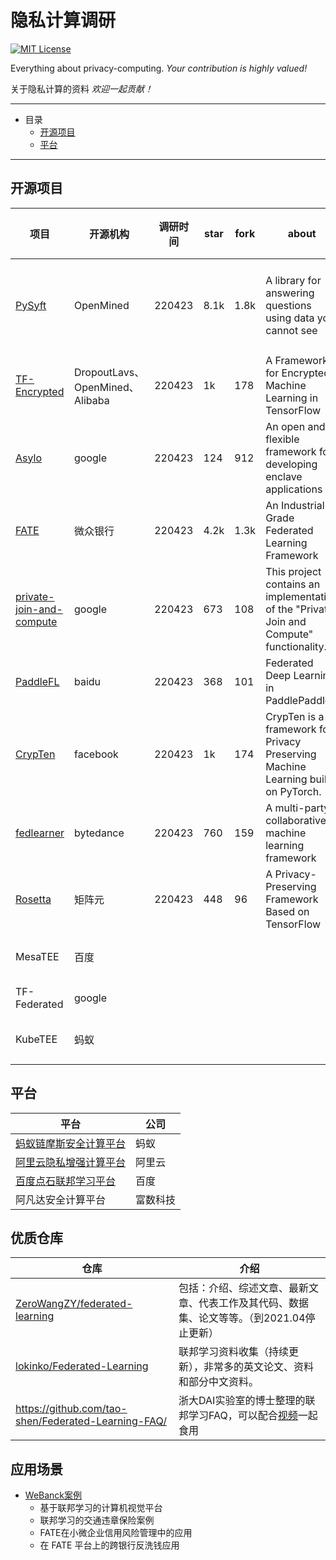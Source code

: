 # 隐私计算调研

[![MIT License](https://img.shields.io/badge/license-MIT-green.svg)](https://opensource.org/licenses/MIT)

Everything about privacy-computing. *Your contribution is highly valued!* 

关于隐私计算的资料 *欢迎一起贡献！* 

---

- 目录
    - [开源项目](#开源项目)
    - [平台](#平台)

---


## 开源项目

| 项目                                                         | 开源机构                        | 调研时间 | star | fork | about                                                        | 技术路径               | 调研人 |
| ------------------------------------------------------------ | ------------------------------- | -------- | ---- | ---- | ------------------------------------------------------------ | ---------------------- | ------ |
| [PySyft](https://github.com/OpenMined/PySyft)                | OpenMined                       | 220423   | 8.1k | 1.8k | A library for answering questions using data you cannot see  | 联邦学习、多方安全计算 | wyf    |
| [TF-Encrypted](https://github.com/tf-encrypted/tf-encrypted) | DropoutLavs、OpenMined、Alibaba | 220423   | 1k   | 178  | A Framework for Encrypted Machine Learning in TensorFlow     | 多方安全计算           | wyf    |
| [Asylo](https://github.com/google/asylo)                     | google                          | 220423   | 124  | 912  | An open and flexible framework for developing enclave applications | 可信执行环境           | lhj    |
| [FATE](https://github.com/FederatedAI/FATE)                  | 微众银行                        | 220423   | 4.2k | 1.3k | An Industrial Grade Federated Learning Framework             | 联邦学习               | lhj    |
| [private-join-and-compute](https://github.com/google/private-join-and-compute) | google                          | 220423   | 673  | 108  | This project contains an implementation of the "Private Join and Compute" functionality. | 多方安全计算           | lhj    |
| [PaddleFL](https://github.com/PaddlePaddle/PaddleFL)         | baidu                           | 220423   | 368  | 101  | Federated Deep Learning in PaddlePaddle                      | 联邦学习               | lhj    |
| [CrypTen](https://github.com/facebookresearch/CrypTen)       | facebook                        | 220423   | 1k   | 174  | CrypTen is a framework for Privacy Preserving Machine Learning built on PyTorch. | 多方安全计算           | wyf    |
| [fedlearner](https://github.com/bytedance/fedlearner)        | bytedance                       | 220423   | 760  | 159  | A multi-party collaborative machine learning framework       | 联邦学习               | wyf    |
| [Rosetta](https://github.com/LatticeX-Foundation/Rosetta)    | 矩阵元                          | 220423   | 448  | 96   | A Privacy-Preserving Framework Based on TensorFlow           | 多方安全计算           | lhj    |
| MesaTEE                                                      | 百度                            |          |      |      |                                                              | 可信执行环境           |        |
| TF-Federated                                                 | google                          |          |      |      |                                                              | 联邦学习               |        |
| KubeTEE                                                      | 蚂蚁                            |          |      |      |                                                              | 可信执行环境           |        |

## 平台

| 平台                                                         | 公司     |
| ------------------------------------------------------------ | -------- |
| [蚂蚁链摩斯安全计算平台](https://antchain.antgroup.com/products/morse) | 蚂蚁     |
| [阿里云隐私增强计算平台](https://dp.alibaba.com/index)       | 阿里云   |
| [百度点石联邦学习平台](https://dianshi.baidu.com/#/)         | 百度     |
| 阿凡达安全计算平台                                           | 富数科技 |

## 优质仓库

| 仓库                                                         | 介绍                                                         |
| ------------------------------------------------------------ | ------------------------------------------------------------ |
| [ZeroWangZY/federated-learning](https://github.com/ZeroWangZY/federated-learning) | 包括：介绍、综述文章、最新文章、代表工作及其代码、数据集、论文等等。（到2021.04停止更新） |
| [lokinko/Federated-Learning](https://github.com/lokinko/Federated-Learning) | 联邦学习资料收集（持续更新），非常多的英文论文、资料和部分中文资料。 |
| https://github.com/tao-shen/Federated-Learning-FAQ/          | 浙大DAI实验室的博士整理的联邦学习FAQ，可以配合[视频](https://www.bilibili.com/video/BV1mE411j7GT?spm_id_from=333.337.search-card.all.click)一起食用 |



## 应用场景

- [WeBanck案例](https://cn.fedai.org/cases/)
  - 基于联邦学习的计算机视觉平台
  - 联邦学习的交通违章保险案例
  - FATE在小微企业信用风险管理中的应用
  - 在 FATE 平台上的跨银行反洗钱应用

